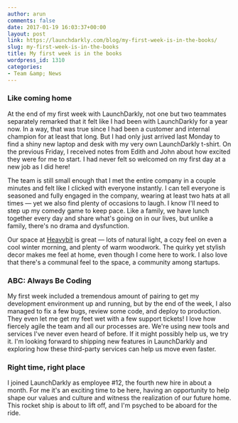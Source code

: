 ```yaml
---
author: arun
comments: false
date: 2017-01-19 16:03:37+00:00
layout: post
link: https://launchdarkly.com/blog/my-first-week-is-in-the-books/
slug: my-first-week-is-in-the-books
title: My first week is in the books
wordpress_id: 1310
categories:
- Team &amp; News
---
```


### Like coming home


At the end of my first week with LaunchDarkly, not one but two teammates separately remarked that it felt like I had been with LaunchDarkly for a year now. In a way, that was true since I had been a customer and internal champion for at least that long. But I had only just arrived last Monday to find a shiny new laptop and desk with my very own LaunchDarkly t-shirt. On the previous Friday, I received notes from Edith and John about how excited they were for me to start. I had never felt so welcomed on my first day at a new job as I did here!

The team is still small enough that I met the entire company in a couple minutes and felt like I clicked with everyone instantly. I can tell everyone is seasoned and fully engaged in the company, wearing at least two hats at all times — yet we also find plenty of occasions to laugh. I know I'll need to step up my comedy game to keep pace. Like a family, we have lunch together every day and share what's going on in our lives, but unlike a family, there's no drama and dysfunction.

Our space at [Heavybit](https://www.heavybit.com/) is great — lots of natural light, a cozy feel on even a cool winter morning, and plenty of warm woodwork. The quirky yet stylish decor makes me feel at home, even though I come here to work. I also love that there's a communal feel to the space, a community among startups.


### ABC: Always Be Coding


My first week included a tremendous amount of pairing to get my development environment up and running, but by the end of the week, I also managed to fix a few bugs, review some code, and deploy to production. They even let me get my feet wet with a few support tickets! I love how fiercely agile the team and all our processes are. We're using new tools and services I've never even heard of before. If it might possibly help us, we try it. I'm looking forward to shipping new features in LaunchDarkly and exploring how these third-party services can help us move even faster.


### Right time, right place


I joined LaunchDarkly as employee #12, the fourth new hire in about a month. For me it's an exciting time to be here, having an opportunity to help shape our values and culture and witness the realization of our future home. This rocket ship is about to lift off, and I'm psyched to be aboard for the ride.
